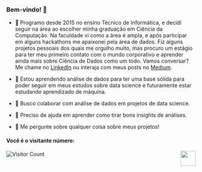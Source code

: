 ### Bem-vindo! 👋

- 🔭 Programo desde 2015 no ensino Técnico de Informática, e decidi seguir na área ao escolher minha graduação em Ciência da Computação.
Na faculdade vi como a área é ampla, e após participar em alguns hackathons me apaixonei pela área de dados.
Fiz alguns projetos pessoais dos quais me orgulho muito, mas procuro um estágio para ter meu primeiro contato com o mundo corporativo  e aprender ainda mais sobre Ciência de Dados como um todo.
Vamos conversar? Me chame no [LinkedIn](https://www.linkedin.com/in/eric-velasco-de-paula-mendes/) ou interaja com meus posts no [Medium](https://ericvelasco.medium.com/ "Abrir meu perfil no Medium").

- 🌱 Estou aprendendo análise de dados para ter uma base sólida para poder seguir em meus estudos sobre data science e futuramente estar estudando aprendizado de máquina.

- 👯 Busco colaborar com análise de dados em projetos de data science.

- 🤔 Preciso de ajuda em aprender como tirar bons insights de análises.

- 💬 Me pergunte sobre qualquer coisa sobre meus projetos!


#### Você é o visitante número: 
![Visitor Count](https://profile-counter.glitch.me/Eric-Mendes/count.svg)   [<img src="https://upload.wikimedia.org/wikipedia/commons/thumb/e/e9/Linkedin_icon.svg/1200px-Linkedin_icon.svg.png" width=40 align="right">](https://www.linkedin.com/in/eric-velasco-de-paula-mendes/)

<!--
**Eric-Mendes/Eric-Mendes** is a ✨ _special_ ✨ repository because its `README.md` (this file) appears on your GitHub profile.

Here are some ideas to get you started:

- 🔭 I’m currently working on ...
- 🌱 I’m currently learning ...
- 👯 I’m looking to collaborate on ...
- 🤔 I’m looking for help with ...
- 💬 Ask me about ...
- 📫 How to reach me: ...
- 😄 Pronouns: ...
- ⚡ Fun fact: ...
-->
